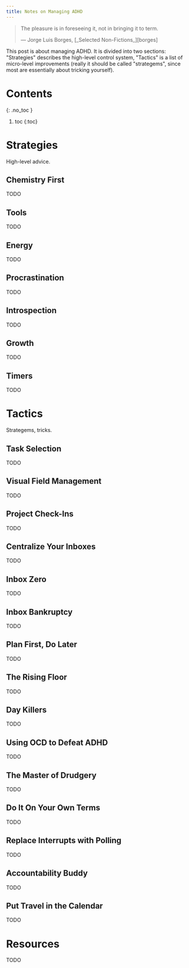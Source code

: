 ```yaml
---
title: Notes on Managing ADHD
---
```


>The pleasure is in foreseeing it, not in bringing it to term.
>
> <p class="cite"> —  Jorge Luis Borges, [_Selected Non-Fictions_][borges] </p>

This post is about managing ADHD. It is divided into two sections: "Strategies" describes the high-level control system, "Tactics" is a list of micro-level improvements (really it should be called "strategems", since most are essentially about tricking yourself).

# Contents
{: .no_toc }

1. toc
{:toc}

[borges]: https://www.goodreads.com/book/show/864175.Selected_Non_fictions

# Strategies

High-level advice.

## Chemistry First

TODO

## Tools

TODO

## Energy

TODO

## Procrastination

TODO

## Introspection

TODO

## Growth

TODO

## Timers

TODO

# Tactics

Strategems, tricks.

## Task Selection

TODO

## Visual Field Management

TODO

## Project Check-Ins

TODO

## Centralize Your Inboxes

TODO

## Inbox Zero

TODO

## Inbox Bankruptcy

TODO

## Plan First, Do Later

TODO

## The Rising Floor

TODO

## Day Killers

TODO

## Using OCD to Defeat ADHD

TODO

## The Master of Drudgery

TODO

## Do It On Your Own Terms

TODO

## Replace Interrupts with Polling

TODO

## Accountability Buddy

TODO

## Put Travel in the Calendar

TODO

# Resources

TODO
